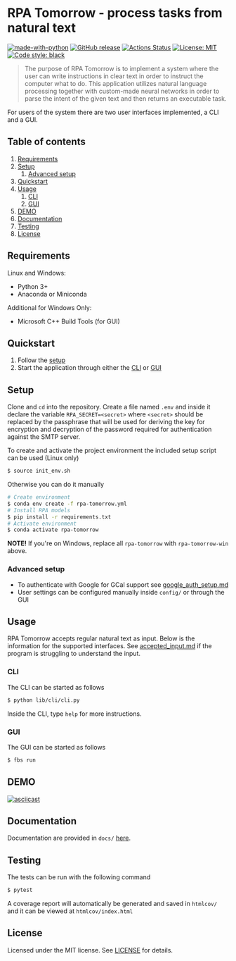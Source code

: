 # RPA Tomorrow - process tasks from natural text

[![made-with-python](https://img.shields.io/badge/Made%20with-Python-1f425f.svg)](https://www.python.org/)
[![GitHub release](https://img.shields.io/github/release/rpa-tomorrow/rpa-tomorrow.svg)](https://github.com/rpa-tomorrow/rpa-tomorrow/releases/)
<a href="https://github.com/rpa-tomorrow/rpa-tomorrow/actions"><img alt="Actions Status" src="https://github.com/rpa-tomorrow/rpa-tomorrow/workflows/CI/badge.svg"></a>
<a href="https://github.com/rpa-tomorrow/rpa-tomorrow/blob/master/LICENSE"><img alt="License: MIT" src="https://black.readthedocs.io/en/stable/_static/license.svg"></a>
<a href="https://github.com/psf/black"><img alt="Code style: black" src="https://img.shields.io/badge/code%20style-black-000000.svg"></a>

</p>

> The purpose of RPA Tomorrow is to implement a system where the user can write instructions in clear text in order to instruct the computer what to do. This application utilizes natural language processing together with custom-made neural networks in order to parse the intent of the given text and then returns an executable task.

For users of the system there are two user interfaces implemented, a CLI and a GUI.

## Table of contents

1. [Requirements](#requirements)
2. [Setup](#setup)
   1. [Advanced setup](#advanced-setup)
3. [Quickstart](#quickstart)
4. [Usage](#usage)
   1. [CLI](#cli)
   2. [GUI](#gui)
5. [DEMO](#demo)
6. [Documentation](#documentation)
7. [Testing](#testing)
8. [License](#license)

## Requirements

Linux and Windows:

- Python 3+
- Anaconda or Miniconda

Additional for Windows Only:

- Microsoft C++ Build Tools (for GUI)

## Quickstart

1. Follow the [setup](#setup)
2. Start the application through either the [CLI](#cli) or [GUI](#gui)

## Setup

Clone and `cd` into the repository. Create a file named `.env` and inside it declare
the variable `RPA_SECRET=<secret>` where `<secret>` should be replaced by the passphrase
that will be used for deriving the key for encryption and decryption of the password
required for authentication against the SMTP server.

To create and activate the project environment the included setup script can be used
(Linux only)
```bash
$ source init_env.sh
```

Otherwise you can do it manually

```bash
# Create environment
$ conda env create -f rpa-tomorrow.yml
# Install RPA models
$ pip install -r requirements.txt
# Activate environment
$ conda activate rpa-tomorrow
```

**NOTE!** If you're on Windows, replace all `rpa-tomorrow` with `rpa-tomorrow-win` above.

### Advanced setup

- To authenticate with Google for GCal support see [google_auth_setup.md](docs/google_auth_setup.md)
- User settings can be configured manually inside `config/` or through the GUI

## Usage

RPA Tomorrow accepts regular natural text as input. Below is the information for the supported interfaces.
See [accepted_input.md](docs/accepted_input.md) if the program is struggling to understand the input.

### CLI

The CLI can be started as follows

```bash
$ python lib/cli/cli.py
```

Inside the CLI, type `help` for more instructions.

### GUI

The GUI can be started as follows

```bash
$ fbs run
```

## DEMO

[![asciicast](https://asciinema.org/a/NJHkkxjK2dXprr2pV6fb2DXgL.svg)](https://asciinema.org/a/NJHkkxjK2dXprr2pV6fb2DXgL?size=medium&autoplay=true)

## Documentation

Documentation are provided in `docs/` [here](/docs).

## Testing

The tests can be run with the following command

```bash
$ pytest
```

A coverage report will automatically be generated and saved in `htmlcov/` and it can be viewed at `htmlcov/index.html`

## License

Licensed under the MIT license. See [LICENSE](LICENSE) for details.
